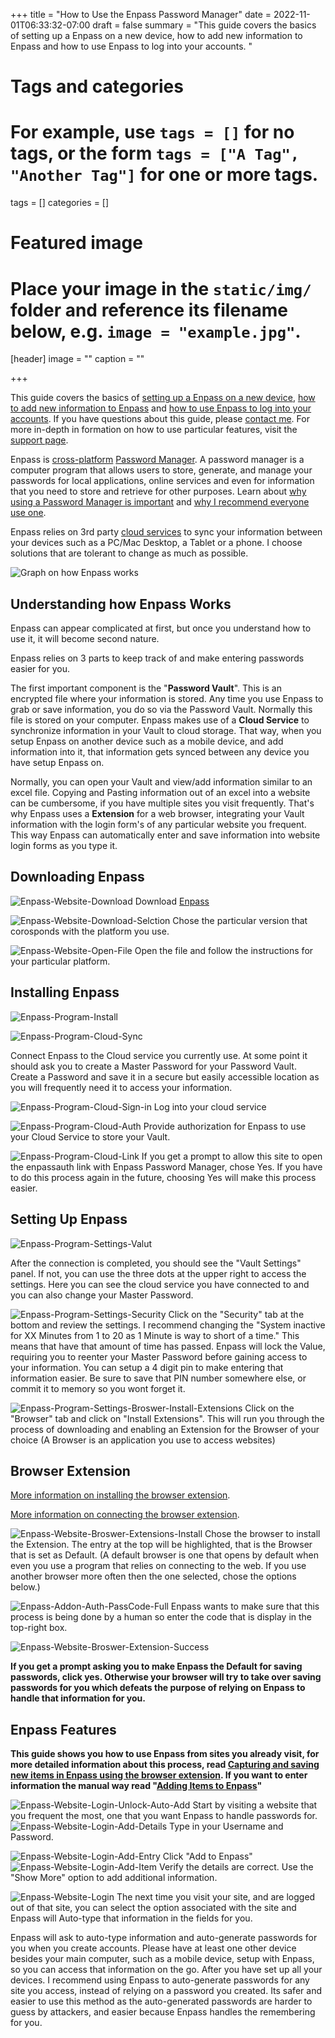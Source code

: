 +++
title = "How to Use the Enpass Password Manager"
date = 2022-11-01T06:33:32-07:00
draft = false
summary = "This guide covers the basics of setting up a Enpass on a new device, how to add new information to Enpass and how to use Enpass to log into your accounts. "
# Tags and categories
# For example, use `tags = []` for no tags, or the form `tags = ["A Tag", "Another Tag"]` for one or more tags.
tags = []
categories = []

# Featured image
# Place your image in the `static/img/` folder and reference its filename below, e.g. `image = "example.jpg"`.
[header]
image = ""
caption = ""

+++

This guide covers the basics of [setting up a Enpass on a new device](/guides/guide-enpass-password-manager/#downloading-enpass), [how to add new information to Enpass](/guides/guide-enpass-password-manager/#browser-extension) and [how to use Enpass to log into your accounts](/guides/guide-enpass-password-manager/#enpass-features). If you have questions about this guide, please [contact me](/#contact). For more in-depth in formation on how to use particular features, visit the [support page](https://support.enpass.io/home.htm). 

Enpass is [cross-platform](https://en.wikipedia.org/wiki/Cross-platform_software) [Password Manager](https://en.wikipedia.org/wiki/Password_manager). A password manager is a computer program that allows users to store, generate, and manage your passwords for local applications, online services and even for information that you need to store and retrieve for other purposes. Learn about [why using a Password Manager is important](\publications\publication-why-password-managers.md) and [why I recommend everyone use one](\recommendations\recommendation-password-managers.md).

Enpass relies on 3rd party [cloud services](/terms/term-cloud-service) to sync your information between your devices such as a PC/Mac Desktop, a Tablet or a phone. I choose solutions that are tolerant to change as much as possible.

![Graph on how Enpass works](/img/guides/Enpass/Diagram-Enpass.png)

## Understanding how Enpass Works

Enpass can appear complicated at first, but once you understand how to use it, it will become second nature.

Enpass relies on 3 parts to keep track of and make entering passwords easier for you.

The first important component is the "**Password Vault**". This is an encrypted file where your information is stored. Any time you use Enpass to grab or save information, you do so via the Password Vault. Normally this file is stored on your computer. Enpass makes use of a **Cloud Service** to synchronize information in your Vault to cloud storage. That way, when you setup Enpass on another device such as a mobile device, and add information into it, that information gets synced between any device you have setup Enpass on.

Normally, you can open your Vault and view/add information similar to an excel file. Copying and Pasting information out of an excel into a website can be cumbersome, if you have multiple sites you visit frequently. That's why Enpass uses a **Extension** for a web browser, integrating your Vault information with the login form's of any particular website you frequent. This way Enpass can automatically enter and save information into website login forms as you type it. 


## Downloading Enpass

![Enpass-Website-Download](/img/guides/Enpass/Enpass-Website-Download.png)
Download [Enpass](https://www.enpass.io/)

![Enpass-Website-Download-Selction](/img/guides/Enpass/Enpass-Website-Download-Selction.png)
Chose the particular version that corosponds with the platform you use.

![Enpass-Website-Open-File](/img/guides/Enpass/Enpass-Website-Open-File.png)
Open the file and follow the instructions for your particular platform.

## Installing Enpass

![Enpass-Program-Install](/img/guides/Enpass/Enpass-Program-Install.png)

![Enpass-Program-Cloud-Sync](/img/guides/Enpass/Enpass-Program-Cloud-Sync.png)

Connect Enpass to the Cloud service you currently use. At some point it should ask you to create a Master Password for your Password Vault. Create a Password and save it in a secure but easily accessible location as you will frequently need it to access your information.                  

![Enpass-Program-Cloud-Sign-in](/img/guides/Enpass/Enpass-Program-Cloud-Sign-in.png)
Log into your cloud service

![Enpass-Program-Cloud-Auth](/img/guides/Enpass/Enpass-Program-Cloud-Auth.png)
Provide authorization for Enpass to use your Cloud Service to store your Vault.

![Enpass-Program-Cloud-Link](/img/guides/Enpass/Enpass-Program-Cloud-Link.png)
If you get a prompt to allow this site to open the enpassauth link with Enpass Password Manager, chose Yes. If you have to do this process again in  the future, choosing Yes will make this process easier.

## Setting Up Enpass

![Enpass-Program-Settings-Valut](/img/guides/Enpass/Enpass-Program-Settings-Valut.png)

After the connection is completed, you should see the "Vault Settings" panel. If not, you can use the three dots at the upper right to access the settings. Here you can see the cloud service you have connected to and you can also change your Master Password.

![Enpass-Program-Settings-Security](/img/guides/Enpass/Enpass-Program-Settings-Security.png)
Click on the "Security" tab at the bottom and review the settings. I recommend changing the "System inactive for XX Minutes from 1 to 20 as 1 Minute is way to short of a time." This means that have that amount of time has passed. Enpass will lock the Value, requiring you to reenter your Master Password before gaining access to your information. You can setup a 4 digit pin to make entering that information easier. Be sure to save that PIN number somewhere else, or commit it to memory so you wont forget it. 

![Enpass-Program-Settings-Broswer-Install-Extensions](/img/guides/Enpass/Enpass-Program-Settings-Broswer-Install-Extensions.png)
Click on  the "Browser" tab and click on "Install Extensions". This will run you through the process of downloading and enabling an Extension for the Browser of your choice (A Browser is an application you use to access websites)

## Browser Extension

[More information on installing the browser extension](https://support.enpass.io/app/extension/installing_browser_extension.htm).

[More information on connecting the browser extension](https://support.enpass.io/app/extension/connecting_browser_extension_to_enpass.htm).

![Enpass-Website-Broswer-Extensions-Install](/img/guides/Enpass/Enpass-Website-Broswer-Extensions-Install.png)
Chose the browser to install the Extension. The entry at the top will be highlighted, that is the Browser that is set as Default. (A default browser is one that opens by default when even you use a program that relies on connecting to the web. If you use another browser more often then the one selected, chose the options below.) 


![Enpass-Addon-Auth-PassCode-Full](/img/guides/Enpass/Enpass-Addon-Auth-PassCode-Full.png)
Enpass wants to make sure that this process is being done by a human so enter the code that is display in the top-right box.

![Enpass-Website-Broswer-Extension-Success](/img/guides/Enpass/Enpass-Website-Broswer-Extension-Success.png)

**If you get a prompt asking you to make Enpass the Default for saving passwords, click yes. Otherwise your browser will try to take over saving passwords for you which defeats the purpose of relying on Enpass to handle that information for you.**

## Enpass Features

**This guide shows you how to use Enpass from sites you already visit, for more detailed information about this process, read [Capturing and saving new items in Enpass using the browser extension](https://support.enpass.io/app/extension/capturing_and_saving_new_items_in_enpass_using_browser_extension.htm ). If you want to enter information the manual way read "[Adding Items to Enpass](https://support.enpass.io/app/item/adding_items_in_enpass.htm)"**

![Enpass-Website-Login-Unlock-Auto-Add](/img/guides/Enpass/Enpass-Website-Login-Unlock-Auto-Add.png)
Start by visiting a website that you frequent the most, one that you want Enpass to handle passwords for. 
![Enpass-Website-Login-Add-Details](/img/guides/Enpass/Enpass-Website-Login-Add-Details.png)
Type in your Username and Password.

![Enpass-Website-Login-Add-Entry](/img/guides/Enpass/Enpass-Website-Login-Add-Entry.png)
Click "Add to Enpass"
![Enpass-Website-Login-Add-Item](/img/guides/Enpass/Enpass-Website-Login-Add-Item.png)
Verify the details are correct. Use the "Show More" option to add additional information.

![Enpass-Website-Login](/img/guides/Enpass/Enpass-Website-Login.png)
The next time you visit your site, and are logged out of that site, you can select the option associated with the site and Enpass will Auto-type that information in the fields for you.

Enpass will ask to auto-type information and auto-generate passwords for you when you create accounts. Please have at least one other device besides your main computer, such as a mobile device, setup with Enpass, so you can access that information on the go. After you have set up all your devices. I recommend using Enpass to auto-generate passwords for any site you access, instead of relying on a password you created. Its safer and easier to use this method as the auto-generated passwords are harder to guess by attackers, and easier because Enpass handles the remembering for you. 


